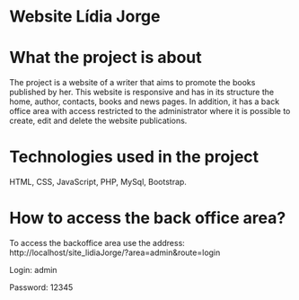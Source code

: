 # Website Lídia Jorge

# What the project is about 

The project is a website of a writer that aims to promote the books published by her. This website is responsive and has in its structure the home, author, contacts, books and news pages. In addition, it has a back office area with access restricted to the administrator where it is possible to create, edit and delete the website publications.

# Technologies used in the project
HTML, CSS, JavaScript, PHP, MySql, Bootstrap.

# How to access the back office area?

To access the backoffice area use the address:  http://localhost/site_lidiaJorge/?area=admin&route=login

Login: admin

Password: 12345 
 
